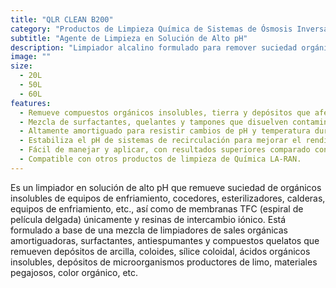 ```yaml
---
title: "QLR CLEAN B200"
category: "Productos de Limpieza Química de Sistemas de Ósmosis Inversa, Calderas, Sistemas de Enfriamiento y Procesos de Planta de Alimentos"
subtitle: "Agente de Limpieza en Solución de Alto pH"
description: "Limpiador alcalino formulado para remover suciedad orgánica insoluble en membranas TFC, resinas de intercambio iónico y equipos industriales de proceso."
image: ""
size:
  - 20L
  - 50L
  - 60L
features:
  - Remueve compuestos orgánicos insolubles, tierra y depósitos que afectan la capacidad de los equipos.
  - Mezcla de surfactantes, quelantes y tampones que disuelven contaminantes orgánicos y dispersan partículas coloidales.
  - Altamente amortiguado para resistir cambios de pH y temperatura durante el proceso de limpieza.
  - Estabiliza el pH de sistemas de recirculación para mejorar el rendimiento de los tratamientos químicos.
  - Fácil de manejar y aplicar, con resultados superiores comparado con limpiadores genéricos.
  - Compatible con otros productos de limpieza de Química LA-RAN.
---
```


Es un limpiador en solución de alto pH que remueve suciedad de orgánicos insolubles de equipos de enfriamiento, cocedores, esterilizadores, calderas, equipos de enfriamiento, etc., así como de membranas TFC (espiral de película delgada) únicamente y resinas de intercambio iónico. Está formulado a base de una mezcla de limpiadores de sales orgánicas amortiguadoras, surfactantes, antiespumantes y compuestos quelatos que remueven depósitos de arcilla, coloides, sílice coloidal, ácidos orgánicos insolubles, depósitos de microorganismos productores de limo, materiales pegajosos, color orgánico, etc.
